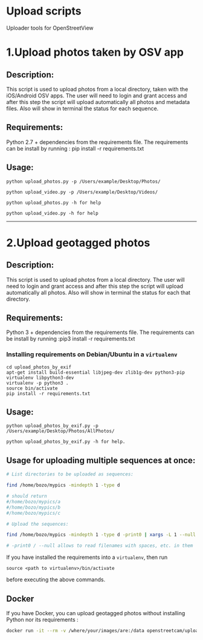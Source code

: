 # Upload scripts 
Uploader tools for OpenStreetView

# 1.Upload photos taken by OSV app

## Description:
This script is used to upload photos from a local directory, taken with the iOS/Android OSV apps. 
The user will need to login and grant access  and after this step the script will upload automatically all photos and metadata files. 
Also will show in terminal the status for each sequence.

## Requirements: 
Python 2.7 + dependencies from the requirements file. 
The requirements can be install by running : pip install -r requirements.txt
    
## Usage:

```
python upload_photos.py -p /Users/example/Desktop/Photos/

python upload_video.py -p /Users/example/Desktop/Videos/

python upload_photos.py -h for help

python upload_video.py -h for help
```    
---------   
# 2.Upload geotagged photos

## Description:
This script is used to upload photos from a local directory. 
The user will need to login and grant access  and after this step the script will upload automatically all photos. 
Also will show in terminal the status for each that directory.

## Requirements: 
Python 3 + dependencies from the requirements file. 
The requirements can be install by running :pip3 install -r requirements.txt

### Installing requirements on Debian/Ubuntu in a `virtualenv`

```
cd upload_photos_by_exif
apt-get install build-essential libjpeg-dev zlib1g-dev python3-pip virtualenv libpython3-dev
virtualenv -p python3 .
source bin/activate
pip install -r requirements.txt
```

## Usage:
```
python upload_photos_by_exif.py -p /Users/example/Desktop/Photos/AllPhotos/

python upload_photos_by_exif.py -h for help.

```

## Usage for uploading multiple sequences at once:

```bash
# List directories to be uploaded as sequences:

find /home/bozo/mypics -mindepth 1 -type d

# should return
#/home/bozo/mypics/a
#/home/bozo/mypics/b
#/home/bozo/mypics/c

# Upload the sequences:

find /home/bozo/mypics -mindepth 1 -type d -print0 | xargs -L 1 --null ./upload_photos_by_exif.py -p

# -print0 / --null allows to read filenames with spaces, etc. in them
```

If you have installed the requirements into a `virtualenv`, then run
```
source <path to virtualenv>/bin/activate
```
before executing the above commands.

## Docker

If you have Docker, you can upload geotagged photos without installing Python nor its requirements :
```bash
docker run -it --rm -v /where/your/images/are:/data openstreetcam/upload_photos_by_exif
```

